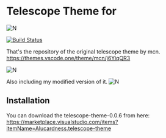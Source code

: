 # Telescope Theme for

![N](https://mky.gallerycdn.vsassets.io/extensions/mky/netflix-red/0.0.7/1545394820972/Microsoft.VisualStudio.Services.Icons.Default)

[![Build Status](https://travis-ci.org/joemccann/dillinger.svg?branch=master)](https://travis-ci.org/joemccann/dillinger)

That's the repository of the original telescope theme by mcn.
https://themes.vscode.one/theme/mcn/j6YiqQR3

![N](https://vscode-themes.nyc3.cdn.digitaloceanspaces.com/profiles/HloWOfNl5nR6dn7uhpo1aELWRW13/j6YiqQR3-default.jpeg)

Also including my modified version of it.
![N](https://vscode-themes.nyc3.cdn.digitaloceanspaces.com/profiles/LqvgxAopnechPIcOQ5aqInyau3x2/K36LHZ6y-default.jpeg)

## Installation

You can download the telescope-theme-0.0.6 from here:
https://marketplace.visualstudio.com/items?itemName=Alucardness.telescope-theme
